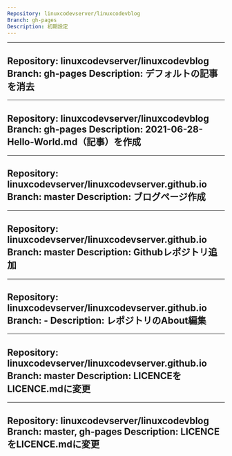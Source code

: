```yaml
---
Repository: linuxcodevserver/linuxcodevblog
Branch: gh-pages
Description: 初期設定
---
```



---
Repository: linuxcodevserver/linuxcodevblog
Branch: gh-pages
Description: デフォルトの記事を消去
---


---
Repository: linuxcodevserver/linuxcodevblog
Branch: gh-pages
Description: 2021-06-28-Hello-World.md（記事）を作成
---


---
Repository: linuxcodevserver/linuxcodevserver.github.io
Branch: master
Description: ブログページ作成
---


---
Repository: linuxcodevserver/linuxcodevserver.github.io
Branch: master
Description: Githubレポジトリ追加
---


---
Repository: linuxcodevserver/linuxcodevserver.github.io
Branch: -
Description: レポジトリのAbout編集
---


---
Repository: linuxcodevserver/linuxcodevserver.github.io
Branch: master
Description: LICENCEをLICENCE.mdに変更
---


---
Repository: linuxcodevserver/linuxcodevblog
Branch: master, gh-pages
Description: LICENCEをLICENCE.mdに変更
---

